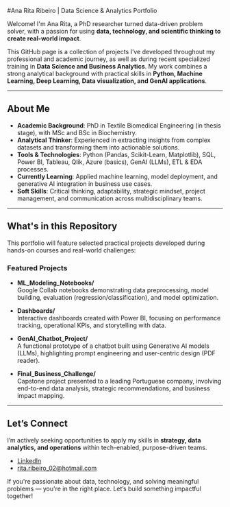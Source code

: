 #Ana Rita Ribeiro | Data Science & Analytics Portfolio

Welcome! I'm Ana Rita, a PhD researcher turned data-driven problem solver, with a passion for using **data, technology, and scientific thinking to create real-world impact**.

This GitHub page is a collection of projects I’ve developed throughout my professional and academic journey, as well as during recent specialized training in **Data Science and Business Analytics**. My work combines a strong analytical background with practical skills in **Python, Machine Learning, Deep Learning, Data visualization, and GenAI applications**.

---

## About Me

- **Academic Background**: PhD in Textile Biomedical Engineering (in thesis stage), with MSc and BSc in Biochemistry.  
- **Analytical Thinker**: Experienced in extracting insights from complex datasets and transforming them into actionable solutions.  
- **Tools & Technologies**: Python (Pandas, Scikit-Learn, Matplotlib), SQL, Power BI, Tableau, Qlik, Azure (basics), GenAI (LLMs), ETL & EDA processes.  
- **Currently Learning**: Applied machine learning, model deployment, and generative AI integration in business use cases.  
- **Soft Skills**: Critical thinking, adaptability, strategic mindset, project management, and communication across multidisciplinary teams.

---

## What's in this Repository

This portfolio will feature selected practical projects developed during hands-on courses and real-world challenges:

### Featured Projects

- **ML_Modeling_Notebooks/**  
  Google Collab notebooks demonstrating data preprocessing, model building, evaluation (regression/classification), and model optimization.

- **Dashboards/**  
  Interactive dashboards created with Power BI, focusing on performance tracking, operational KPIs, and storytelling with data.

- **GenAI_Chatbot_Project/**  
  A functional prototype of a chatbot built using Generative AI models (LLMs), highlighting prompt engineering and user-centric design (PDF reader).

- **Final_Business_Challenge/**  
  Capstone project presented to a leading Portuguese company, involving end-to-end data analysis, strategic recommendations, and business impact mapping.

---

## Let’s Connect

I’m actively seeking opportunities to apply my skills in **strategy, data analytics, and operations** within tech-enabled, purpose-driven teams.

- [LinkedIn](https://www.linkedin.com/in/ana-rita-ribeiro-9b81a9164)
- rita.ribeiro_02@hotmail.com

If you're passionate about data, technology, and solving meaningful problems — you're in the right place. Let’s build something impactful together!

